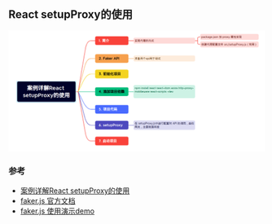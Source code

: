 ## React setupProxy的使用

![React setupProxy](./react-setupproxy-image.png)

### 参考

- [案例详解React setupProxy的使用](https://juejin.cn/post/7102982599848493063)
- [faker.js 官方文档](https://fakerjs.dev/guide/)
- [faker.js 使用演示demo](https://github.com/zjy4fun/faker-api-demo)